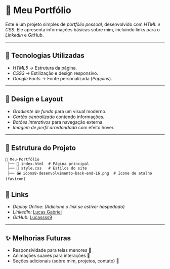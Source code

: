 # 📌 Meu Portfólio

Este é um projeto simples de *portfólio pessoal*, desenvolvido com *HTML e CSS*. Ele apresenta informações básicas sobre mim, incluindo links para o *LinkedIn* e *GitHub*.

---

## 🚀 Tecnologias Utilizadas

- *HTML5* → Estrutura da página.
- *CSS3* → Estilização e design responsivo.
- *Google Fonts* → Fonte personalizada (*Poppins*).

---

## 🎨 Design e Layout

- *Gradiente de fundo* para um visual moderno.
- *Cartão centralizado* contendo informações.
- *Botões interativos* para navegação externa.
- *Imagem de perfil arredondada* com efeito hover.

---

## 📂 Estrutura do Projeto

```
📂 Meu-Portfólio
 ├── 📄 index.html  # Página principal
 ├── 🎨 style.css   # Estilos do site
 ├── 🖼️ icons8-desenvolvimento-back-end-16.png  # Ícone de atalho (favicon)
```

## 🔗 Links

- *Deploy Online:* *(Adicione o link se estiver hospedado)*
- *LinkedIn:* [Lucas Gabriel](https://www.linkedin.com/in/lucas-gabriel-0552962ab/)
- *GitHub:* [Lucassss9](https://github.com/Lucassss9)

---

## ✨ Melhorias Futuras

- Responsividade para telas menores 📱
- Animações suaves para interações 🎨
- Seções adicionais (sobre mim, projetos, contato) 📝

